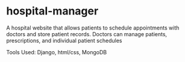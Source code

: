 ﻿# hospital-manager
A hospital website that allows patients to schedule appointments with doctors and store patient records. Doctors can
manage patients, prescriptions, and individual patient schedules

Tools Used: Django, html/css, MongoDB

